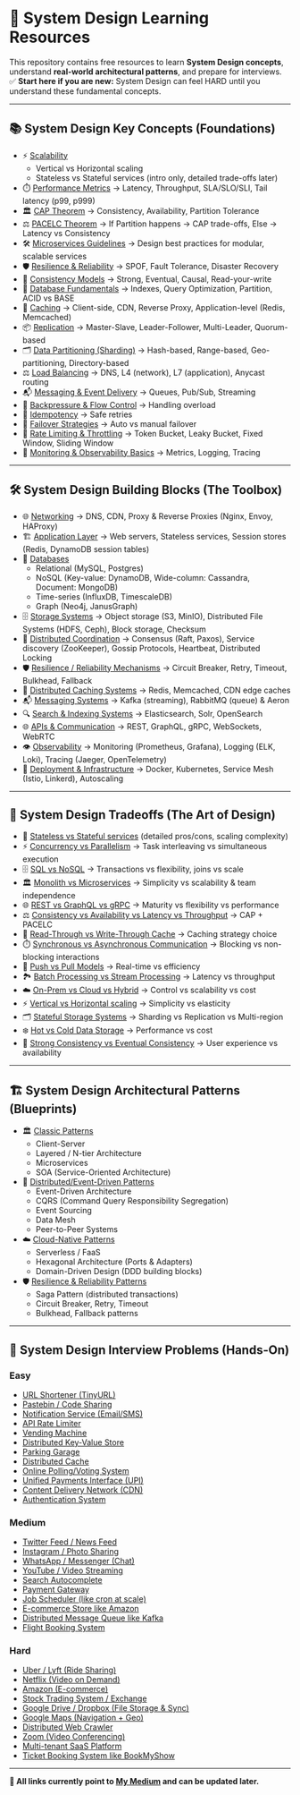 # 🚀 System Design Learning Resources

This repository contains free resources to learn **System Design concepts**, understand **real-world architectural patterns**, and prepare for interviews.  
✅ **Start here if you are new:** System Design can feel HARD until you understand these fundamental concepts.

---

## 📚 System Design Key Concepts (Foundations)

- ⚡ [Scalability](https://medium.com/@s.g.manikandan)
  - Vertical vs Horizontal scaling
  - Stateless vs Stateful services (intro only, detailed trade-offs later)
- ⏱️ [Performance Metrics](https://medium.com/@s.g.manikandan) → Latency, Throughput, SLA/SLO/SLI, Tail latency (p99, p999)
- 🏛️ [CAP Theorem](https://medium.com/@s.g.manikandan) → Consistency, Availability, Partition Tolerance
- ⚖️ [PACELC Theorem](https://medium.com/@s.g.manikandan) → If Partition happens → CAP trade-offs, Else → Latency vs Consistency
- 🛠️ [Microservices Guidelines](https://medium.com/@s.g.manikandan) → Design best practices for modular, scalable services
- 🛡️ [Resilience & Reliability](https://medium.com/@s.g.manikandan) → SPOF, Fault Tolerance, Disaster Recovery
- 🔄 [Consistency Models](https://medium.com/@s.g.manikandan) → Strong, Eventual, Causal, Read-your-write
- 💾 [Database Fundamentals](https://medium.com/@s.g.manikandan) → Indexes, Query Optimization, Partition, ACID vs BASE
- 🧰 [Caching](https://medium.com/@s.g.manikandan) → Client-side, CDN, Reverse Proxy, Application-level (Redis, Memcached)
- 📦 [Replication](https://medium.com/@s.g.manikandan) → Master-Slave, Leader-Follower, Multi-Leader, Quorum-based
- 🗂️ [Data Partitioning (Sharding)](https://medium.com/@s.g.manikandan) → Hash-based, Range-based, Geo-partitioning, Directory-based
- ⚖️ [Load Balancing](https://medium.com/@s.g.manikandan) → DNS, L4 (network), L7 (application), Anycast routing
- 📬 [Messaging & Event Delivery](https://medium.com/@s.g.manikandan) → Queues, Pub/Sub, Streaming
- 🚦 [Backpressure & Flow Control](https://medium.com/@s.g.manikandan) → Handling overload
- 🔁 [Idempotency](https://medium.com/@s.g.manikandan) → Safe retries
- 🔄 [Failover Strategies](https://medium.com/@s.g.manikandan) → Auto vs manual failover
- 🚫 [Rate Limiting & Throttling](https://medium.com/@s.g.manikandan) → Token Bucket, Leaky Bucket, Fixed Window, Sliding Window
- 👀 [Monitoring & Observability Basics](https://medium.com/@s.g.manikandan) → Metrics, Logging, Tracing

---

## 🛠️ System Design Building Blocks (The Toolbox)

- 🌐 [Networking](https://medium.com/@s.g.manikandan) → DNS, CDN, Proxy & Reverse Proxies (Nginx, Envoy, HAProxy)
- 🏗️ [Application Layer](https://medium.com/@s.g.manikandan) → Web servers, Stateless services, Session stores (Redis, DynamoDB session tables)
- 💽 [Databases](https://medium.com/@s.g.manikandan)
  - Relational (MySQL, Postgres)
  - NoSQL (Key-value: DynamoDB, Wide-column: Cassandra, Document: MongoDB)
  - Time-series (InfluxDB, TimescaleDB)
  - Graph (Neo4j, JanusGraph)
- 🗄️ [Storage Systems](https://medium.com/@s.g.manikandan) → Object storage (S3, MinIO), Distributed File Systems (HDFS, Ceph), Block storage, Checksum
- 🔧 [Distributed Coordination](https://medium.com/@s.g.manikandan) → Consensus (Raft, Paxos), Service discovery (ZooKeeper), Gossip Protocols, Heartbeat, Distributed Locking
- 🛡️ [Resilience / Reliability Mechanisms](https://medium.com/@s.g.manikandan) → Circuit Breaker, Retry, Timeout, Bulkhead, Fallback
- 🧰 [Distributed Caching Systems](https://medium.com/@s.g.manikandan) → Redis, Memcached, CDN edge caches
- 📬 [Messaging Systems](https://medium.com/@s.g.manikandan) → Kafka (streaming), RabbitMQ (queue) & Aeron
- 🔍 [Search & Indexing Systems](https://medium.com/@s.g.manikandan) → Elasticsearch, Solr, OpenSearch
- 🌐 [APIs & Communication](https://medium.com/@s.g.manikandan) → REST, GraphQL, gRPC, WebSockets, WebRTC
- 👁️ [Observability](https://medium.com/@s.g.manikandan) → Monitoring (Prometheus, Grafana), Logging (ELK, Loki), Tracing (Jaeger, OpenTelemetry)
- 🚢 [Deployment & Infrastructure](https://medium.com/@s.g.manikandan) → Docker, Kubernetes, Service Mesh (Istio, Linkerd), Autoscaling

---

## 🎨 System Design Tradeoffs (The Art of Design)

- 🔄 [Stateless vs Stateful services](https://medium.com/@s.g.manikandan) (detailed pros/cons, scaling complexity)
- ⚡ [Concurrency vs Parallelism](https://medium.com/@s.g.manikandan) → Task interleaving vs simultaneous execution
- 🗄️ [SQL vs NoSQL](https://medium.com/@s.g.manikandan) → Transactions vs flexibility, joins vs scale
- 🏛️ [Monolith vs Microservices](https://medium.com/@s.g.manikandan) → Simplicity vs scalability & team independence
- 🌐 [REST vs GraphQL vs gRPC](https://medium.com/@s.g.manikandan) → Maturity vs flexibility vs performance
- ⚖️ [Consistency vs Availability vs Latency vs Throughput](https://medium.com/@s.g.manikandan) → CAP + PACELC
- 🧰 [Read-Through vs Write-Through Cache](https://medium.com/@s.g.manikandan) → Caching strategy choice
- ⏱️ [Synchronous vs Asynchronous Communication](https://medium.com/@s.g.manikandan) → Blocking vs non-blocking interactions
- 🔄 [Push vs Pull Models](https://medium.com/@s.g.manikandan) → Real-time vs efficiency
- 🏞️ [Batch Processing vs Stream Processing](https://medium.com/@s.g.manikandan) → Latency vs throughput
- ☁️ [On-Prem vs Cloud vs Hybrid](https://medium.com/@s.g.manikandan) → Control vs scalability vs cost
- ⚡ [Vertical vs Horizontal scaling](https://medium.com/@s.g.manikandan) → Simplicity vs elasticity
- 🗂️ [Stateful Storage Systems](https://medium.com/@s.g.manikandan) → Sharding vs Replication vs Multi-region
- ❄️ [Hot vs Cold Data Storage](https://medium.com/@s.g.manikandan) → Performance vs cost
- 🔄 [Strong Consistency vs Eventual Consistency](https://medium.com/@s.g.manikandan) → User experience vs availability

---

## 🏗️ System Design Architectural Patterns (Blueprints)

- 🏛️ [Classic Patterns](https://medium.com/@s.g.manikandan)
  - Client-Server
  - Layered / N-tier Architecture
  - Microservices
  - SOA (Service-Oriented Architecture)
- 🔄 [Distributed/Event-Driven Patterns](https://medium.com/@s.g.manikandan)
  - Event-Driven Architecture
  - CQRS (Command Query Responsibility Segregation)
  - Event Sourcing
  - Data Mesh
  - Peer-to-Peer Systems
- ☁️ [Cloud-Native Patterns](https://medium.com/@s.g.manikandan)
  - Serverless / FaaS
  - Hexagonal Architecture (Ports & Adapters)
  - Domain-Driven Design (DDD building blocks)
- 🛡️ [Resilience & Reliability Patterns](https://medium.com/@s.g.manikandan)
  - Saga Pattern (distributed transactions)
  - Circuit Breaker, Retry, Timeout
  - Bulkhead, Fallback patterns

---

## 🎯 System Design Interview Problems (Hands-On)

### Easy
- [URL Shortener (TinyURL)](https://medium.com/@s.g.manikandan)
- [Pastebin / Code Sharing](https://medium.com/@s.g.manikandan)
- [Notification Service (Email/SMS)](https://medium.com/@s.g.manikandan)
- [API Rate Limiter](https://medium.com/@s.g.manikandan)
- [Vending Machine](https://medium.com/@s.g.manikandan)
- [Distributed Key-Value Store](https://medium.com/@s.g.manikandan)
- [Parking Garage](https://medium.com/@s.g.manikandan)
- [Distributed Cache](https://medium.com/@s.g.manikandan)
- [Online Polling/Voting System](https://medium.com/@s.g.manikandan)
- [Unified Payments Interface (UPI)](https://medium.com/@s.g.manikandan)
- [Content Delivery Network (CDN)](https://medium.com/@s.g.manikandan)
- [Authentication System](https://medium.com/@s.g.manikandan)

### Medium
- [Twitter Feed / News Feed](https://medium.com/@s.g.manikandan)
- [Instagram / Photo Sharing](https://medium.com/@s.g.manikandan)
- [WhatsApp / Messenger (Chat)](https://medium.com/@s.g.manikandan)
- [YouTube / Video Streaming](https://medium.com/@s.g.manikandan)
- [Search Autocomplete](https://medium.com/@s.g.manikandan)
- [Payment Gateway](https://medium.com/@s.g.manikandan)
- [Job Scheduler (like cron at scale)](https://medium.com/@s.g.manikandan)
- [E-commerce Store like Amazon](https://medium.com/@s.g.manikandan)
- [Distributed Message Queue like Kafka](https://medium.com/@s.g.manikandan)
- [Flight Booking System](https://medium.com/@s.g.manikandan)

### Hard
- [Uber / Lyft (Ride Sharing)](https://medium.com/@s.g.manikandan)
- [Netflix (Video on Demand)](https://medium.com/@s.g.manikandan)
- [Amazon (E-commerce)](https://medium.com/@s.g.manikandan)
- [Stock Trading System / Exchange](https://medium.com/@s.g.manikandan)
- [Google Drive / Dropbox (File Storage & Sync)](https://medium.com/@s.g.manikandan)
- [Google Maps (Navigation + Geo)](https://medium.com/@s.g.manikandan)
- [Distributed Web Crawler](https://medium.com/@s.g.manikandan)
- [Zoom (Video Conferencing)](https://medium.com/@s.g.manikandan)
- [Multi-tenant SaaS Platform](https://medium.com/@s.g.manikandan)
- [Ticket Booking System like BookMyShow](https://medium.com/@s.g.manikandan)

---

**🔗 All links currently point to [My Medium](https://medium.com/@s.g.manikandan) and can be updated later.**
